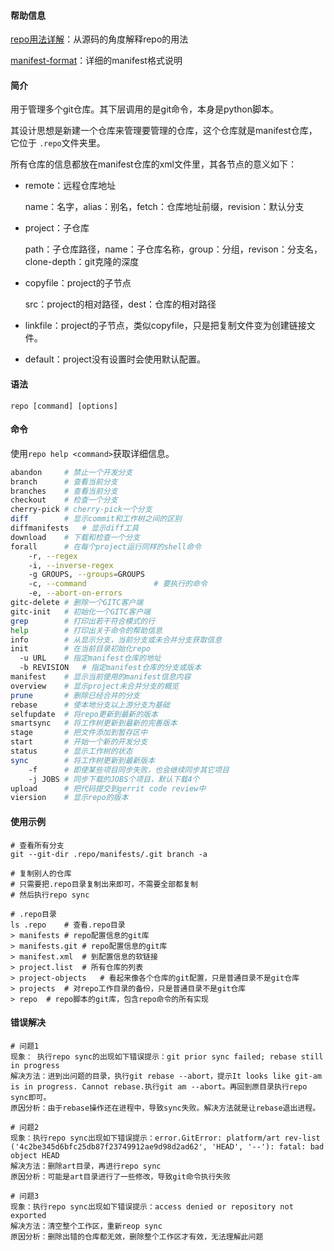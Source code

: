 #### 帮助信息

[repo用法详解](https://blog.csdn.net/sunweizhong1024/article/details/8055372)：从源码的角度解释repo的用法

[manifest-format](https://github.com/esrlabs/git-repo/blob/stable/docs/manifest-format.txt)：详细的manifest格式说明

#### 简介

用于管理多个git仓库。其下层调用的是git命令，本身是python脚本。

其设计思想是新建一个仓库来管理要管理的仓库，这个仓库就是manifest仓库，它位于 `.repo`文件夹里。

所有仓库的信息都放在manifest仓库的xml文件里，其各节点的意义如下：

- remote：远程仓库地址

  name：名字，alias：别名，fetch：仓库地址前缀，revision：默认分支

- project：子仓库

  path：子仓库路径，name：子仓库名称，group：分组，revison：分支名，clone-depth：git克隆的深度

- copyfile：project的子节点

  src：project的相对路径，dest：仓库的相对路径

- linkfile：project的子节点，类似copyfile，只是把复制文件变为创建链接文件。

- default：project没有设置时会使用默认配置。

#### 语法

`repo [command] [options]`

#### 命令

使用`repo help <command>`获取详细信息。

```bash
abandon		# 禁止一个开发分支
branch		# 查看当前分支
branches	# 查看当前分支
checkout	# 检查一个分支
cherry-pick	# cherry-pick一个分支
diff		# 显示commit和工作树之间的区别
diffmanifests	# 显示diff工具
download	# 下载和检查一个分支
forall		# 在每个project运行同样的shell命令
	-r, --regex
	-i, --inverse-regex
	-g GROUPS, --groups=GROUPS
	-c, --command				# 要执行的命令
	-e, --abort-on-errors
gitc-delete	# 删除一个GITC客户端
gitc-init	# 初始化一个GITC客户端
grep		# 打印出若干符合模式的行
help		# 打印出关于命令的帮助信息
info		# 从显示分支，当前分支或未合并分支获取信息
init		# 在当前目录初始化repo
  -u URL	# 指定manifest仓库的地址
  -b REVISION	# 指定manifest仓库的分支或版本
manifest	# 显示当前使用的manifest信息内容
overview	# 显示project未合并分支的概览
prune		# 删除已经合并的分支
rebase		# 使本地分支以上游分支为基础
selfupdate	# 将repo更新到最新的版本
smartsync	# 将工作树更新到最新的完善版本
stage		# 把文件添加到暂存区中
start		# 开始一个新的开发分支
status		# 显示工作树的状态
sync		# 将工作树更新到最新版本
	-f 		# 即使某些项目同步失败，也会继续同步其它项目
	-j JOBS	# 同步下载的JOBS个项目，默认下载4个
upload		# 把代码提交到gerrit code review中
viersion	# 显示repo的版本
```

#### 使用示例

```
# 查看所有分支
git --git-dir .repo/manifests/.git branch -a

# 复制别人的仓库
# 只需要把.repo目录复制出来即可，不需要全部都复制
# 然后执行repo sync

# .repo目录
ls .repo	# 查看.repo目录
> manifests	# repo配置信息的git库
> manifests.git	# repo配置信息的git库
> manifest.xml	# 到配置信息的软链接
> project.list	# 所有仓库的列表
> project-objects	# 看起来像各个仓库的git配置，只是普通目录不是git仓库
> projects	# 对repo工作目录的备份，只是普通目录不是git仓库
> repo	# repo脚本的git库，包含repo命令的所有实现
```

#### 错误解决

```
# 问题1
现象： 执行repo sync的出现如下错误提示：git prior sync failed; rebase still in progress
解决方法：进到出问题的目录，执行git rebase --abort，提示It looks like git-am is in progress. Cannot rebase.执行git am --abort。再回到原目录执行repo sync即可。
原因分析：由于rebase操作还在进程中，导致sync失败。解决方法就是让rebase退出进程。

# 问题2
现象：执行repo sync出现如下错误提示：error.GitError: platform/art rev-list ('4c2be345d6bfc25db87f23749912ae9d98d2ad62', 'HEAD', '--'): fatal: bad object HEAD
解决方法：删除art目录，再进行repo sync
原因分析：可能是art目录进行了一些修改，导致git命令执行失败

# 问题3
现象：执行repo sync出现如下错误提示：access denied or repository not exported
解决方法：清空整个工作区，重新reop sync
原因分析：删除出错的仓库都无效，删除整个工作区才有效，无法理解此问题
```



